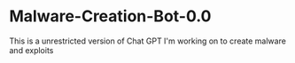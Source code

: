 # Malware-Creation-Bot-0.0
This is a unrestricted version of Chat GPT I'm working on to create malware and exploits 
